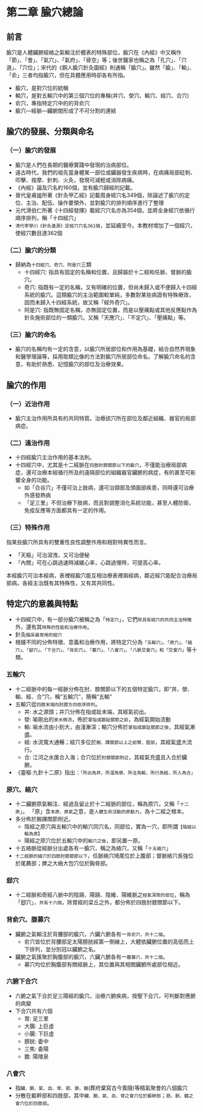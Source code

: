 # 第二章 腧穴總論


## 前言
腧穴是人體臟腑經絡之氣輸注於體表的特殊部位，腧穴在《內經》中又稱作「節」、「會」、「氣穴」、「氣府」、「骨空」等；後世醫家也稱之為「孔穴」、「穴道」、「穴位」；宋代的《銅人腧穴針灸圖經》則通稱「腧穴」。雖然「腧」、「輸」、「俞」三者均指腧穴，但在具體應用時卻各有所指。
  - 腧穴，是對穴位的統稱
  - 輸穴，是對五輸穴中的第三個穴位的專稱(井穴、滎穴、輸穴、經穴、合穴)
  - 俞穴，專指特定穴中的的背俞穴
- 腧穴—經脈—臟腑間形成了不可分割的連結


## 腧穴的發展、分類與命名
### （一）腧穴的發展
- 腧穴是人們在長期的醫療實踐中發現的治病部位。
- 遠古時代，我們的祖先當身體某一部位或臟器發生疾病時，在病痛局部砭刺、叩擊、按摩、針刺、火灸，發現可減輕或消除病痛。
- 《內經》論及穴名約160個，並有腧穴歸經的記載。
- 晉代皇甫謐所著《針灸甲乙經》記載周身經穴名349個，除論述了腧穴的定位、主治、配伍、操作要領外，並對腧穴的排列順序進行了整理
- 元代滑伯仁所著《十四經發揮》載經穴穴名亦為354個，並將全身經穴依循行順序排列，稱「十四經穴」
- `清代李學川《針灸逢源》定經穴穴名361個`，並延續至今。本教材增加了一個經穴，使經穴數目達362個

### （二）腧穴的分類
- 歸納為`十四經穴、奇穴、阿是穴`三類
  - 十四經穴: 指具有固定的名稱和位置，且歸屬於十二經和任脈、督脈的腧穴。
  - 奇穴: 指既有一定的名稱，又有明確的位置，但尚未歸入或不便歸入十四經系統的腧穴。這類腧穴的主治範圍較單純，多數對某些病證有特殊療效，因而未歸入十四經系統，故又稱「經外奇穴」。
  - 阿是穴: 指既無固定名稱，亦無固定位置，而是以壓痛點或其他反應點作為針灸施術部位的一類腧穴。又稱「天應穴」、「不定穴」、「壓痛點」等。

### （三）腧穴的命名
- 腧穴的名稱均有一定的含意，以腧穴所居部位和作用為基礎，結合自然界現象和醫學理論等，採用取類比像的方法對腧穴所居部位命名。了解腧穴命名的含意，有助於熟悉、記憶腧穴的部位及治療效果。


## 腧穴的作用
### （一）近治作用
- 腧穴主治作用所具有的共同特質。治療該穴所在部位及鄰近組織、器官的局部病症。

### （二）遠治作用
- 十四經腧穴主治作用的基本法則。
- 十四經穴中，尤其是十二經脈在`四肢肘膝關節以下的腧穴`，不僅能治療局部病症，還可治療本經循行所及的遠隔部位的組織器官臟腑的病症，有的甚至可影響全身的功能。
  - 如「合谷穴」不僅可治上肢病，還可治頸部及頭面部疾患，同時還可治療外感發熱病
  - 「足三里」不但治療下肢病，而且對調整消化系統功能，甚至人體防衛，免疫反應等方面都具有一定的作用。

### （三）特殊作用
指某些腧穴所具有的雙重性良性調整作用和相對特異性而言。
- 「天樞」可治瀉洩，又可治便秘
- 「內關」可在心跳過速時減緩心率，心跳過慢時，可提高心率。

本經腧穴可治本經病，表裡經腧穴能互相治療表裡兩經病，鄰近經穴能配合治療局部病。各經主治既有其特殊性，又有其共同性。


## 特定穴的意義與特點
- 十四經穴中，有一部分腧穴被稱之為「`特定穴`」，它們`除具有經穴的共同主治特徵`外，還有其`特殊的性能和治療作用`。
- 針灸`臨床最常用的經穴`
- 根據不同的分佈特徵、意義和治療作用，將特定穴分為`「五輸穴」、「原穴」、「絡穴」、「郄穴」、「下合穴」、「背俞穴」、「募穴」、「八會穴」、「八脈交會穴」和「交會穴」`等十類。

### 五輸穴
- 十二經脈中的每一經脈分佈在肘、膝關節以下的五個特定腧穴，即“井、滎、輸、經、合”穴，稱“五輸穴”，簡稱“五輸”
- 五輸穴從`四肢末端向肘膝方向依序排列`。
  - 井: 水之源頭；井穴分佈在指或趾末端，其經氣初出。
  - 滎: 喻剛出的`泉水微流`，佈於`掌指或蹠趾關節之前`，為經氣開始流動
  - 輸: 喻水流由小到大，由淺漸深；輸穴分佈於`掌指或蹠趾關節之後`，其經氣漸盛。
  - 經: 水流寬大通暢；經穴多位於`腕、踝關節以上之前臂、脛部`，其經氣盛大流行。
  - 合: 江河之水匯合入海；合穴位於`肘膝關節附近`，其經氣充盛且入合於臟腑。
- 《靈樞·九針十二原》指出：`「所出為井，所溜為滎，所注為輸，所行為經，所入為合」`

### 原穴、絡穴
- 十二臟腑原氣輸注、經過及留止於十二經脈的部位，稱為原穴，又稱「`十二原`」。 「原」含`本原、原氣`之意，是`人體生命活動的原動力`，為十二經之根本。
- 多分佈於腕踝關節附近。
  - 陰經之原穴與五輸穴中的輸穴同穴名，同部位，實為一穴，即所謂`【陰經以輸為原】`
  - 陽經之原穴位於五輸穴中的`輸穴之後`，即另置一原。
- 十五絡脈從經脈分出處各有一腧穴，稱之為絡穴，又稱「`十五絡穴`」
- `十二經脈的絡穴於四肢肘膝關節以下`，任脈絡穴鳩尾位於上腹部；督脈絡穴長強位於尾薦部；脾之大絡大包穴位於胸脅部。

### 郄穴
- 十二經脈和奇經八脈中的陰蹺、陽蹺、陰維、陽維脈之`經氣深聚的部位`，稱為「郄穴」，`共有十六個`，除胃經的梁丘之外，都分佈於四肢肘膝關節以下。

### 背俞穴、腹募穴
- 臟腑之氣輸注於背腰部的腧穴，六臟六腑各有一`背俞穴，共十二個`。
  - 俞穴皆位於背腰部足太陽膀胱經第一側線上，大體依臟腑位置的高低而上下排列，並分別冠以臟腑之名。
- 臟腑之氣匯聚於胸腹部的腧穴，六臟六腑各有一`腹募穴，共十二個`。
  - 募穴均位於胸腹部有關經脈上，其位置與其相關臟腑所處部位相近。

### 六腑下合穴
- 六腑之氣下合於足三陽經的腧穴，治療六腑疾病，按壓下合穴，可判斷對應腑的病變
- 下合穴共有六個
  - 胃: 足三里
  - 大腸: 上巨虛
  - 小腸: 下巨虛
  - 膀胱: 委中
  - 三焦: 委陽
  - 膽: 陽陵泉

### 八會穴
- 指`臟、腑、氣、血、骨、筋、脈、髓`(葬府棄寫古今賣隨)等精氣聚會的八個腧穴
- 分散在軀幹部和四肢部，其中`臟、腑、氣、血、骨之會穴位於軀幹部`；`筋、脈、髓之會穴位於四肢部`。